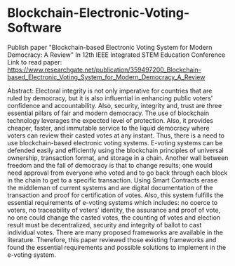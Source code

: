 # Blockchain-Electronic-Voting-Software

Publish paper "Blockchain-based Electronic Voting System for Modern Democracy: A Review"
In 12th IEEE Integrated STEM Education Conference
Link to read paper: https://www.researchgate.net/publication/359497200_Blockchain-based_Electronic_Voting_System_for_Modern_Democracy_A_Review

Abstract: Electoral integrity is not only imperative for countries that are ruled by democracy, but it is also influential in enhancing public voters’ confidence and accountability. Also, security, integrity and, trust are three essential pillars of fair and modern democracy. The use of blockchain technology leverages the expected level of protection. Also, it provides cheaper, faster, and immutable service to the liquid democracy where voters can review their casted votes at any instant. Thus, there is a need to use blockchain-based electronic voting systems. E-voting systems can be defended easily and efficiently using the blockchain principles of universal ownership, transaction format, and storage in a chain. Another wall between freedom and the fall of democracy is that to change results; one would need approval from everyone who voted and to go back through each block in the chain to get to a specific transaction. Using Smart Contracts erase the middleman of current systems and are digital documentation of the transaction and proof for certification of votes. Also, this system fulfills the essential requirements of e-voting systems which includes: no coerce to voters, no traceability of voters’ identity, the assurance and proof of vote, no one could change the casted votes, the counting of votes and election result must be decentralized, security and integrity of ballot to cast individual votes. There are many proposed frameworks are available in the literature. Therefore, this paper reviewed those existing frameworks and found the essential requirements and possible solutions to implement in the e-voting system.
